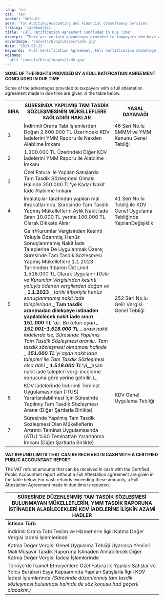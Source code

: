 ```yaml
---
lang: 'en'
cat: 'Tax'
sector: 'Default'
serv: 'Tax Auditing;Accounting and Financial Consultancy Services'
trsslug: 'iadehadleri'
title: 'Full Ratification Agreement Concluded in Due Time'
excerpt: 'There are certain advantages provided to taxpayers who have a timely executed full certification contract.'
coverImage: '/assets/blog/images/iade.jpg'
date: '2023-06-22'
keywords: 'Full Certification Agreement, Full Certification Advantage, VAT Refund Limits, Cash Refund, CPA Report,Exceptions'
ogImage:
  url: '/assets/blog/images/iade.jpg'
---
```


**SOME OF THE RIGHTS PROVIDED BY A FULL RATIFICATION AGREEMENT CONCLUDED IN DUE TIME**

Some of the advantages provided to taxpayers with a full attestation agreement made in due time are given in the table below.

| **SIRA** | **SÜRESİNDA YAPILMIŞ TAM TASDİK SÖZLEŞMESİNİN MÜKELLEFLERE SAĞLADIĞI HAKLAR** | **YASAL DAYANAĞI** |
| --- | --- | --- |
| 1 | İndirimli Orana Tabi İşlemlerden Doğan 2.600.000 TL Üzerindeki KDV İadelerini YMM Raporu ile Nakden Alabilme İmkanı | 46 Seri No.lu SMMM ve YMM Kanunu Genel Tebliği |
| 2 | 1.300.000 TL Üzerindeki Diğer KDV İadelerini YMM Raporu ile Alabilme İmkanı |
| 3 | Özel Fatura ile Yapılan Satışlarda Tam Tasdik Sözleşmesi Olması Halinde 350.000 TL'ye Kadar Nakit İade Alabilme İmkanı |
| 4 | İmalatçılar tarafından yapılan mal ihracatlarında, Süresinde Tam Tasdik Yapmış Mükelleflerin Aylık Nakit İade Sınırı 10.000 TL yerine 100.000 TL Olarak Dikkate Alınır | 41 Seri No.lu Tebliğ ile KDV Genel Uygulama Tebliğinde YapılanDeğişiklik |
| 5 | Gelir/Kurumlar Vergisinden Kesinti Yoluyla Ödenmiş, Henüz Sonuçlanmamış Nakit İade Taleplerine De Uygulanmak Üzere; Süresinde Tam Tasdik Sözleşmesi Yapmış Mükelleflere 1.1.2023 Tarihinden İtibaren Üst Limit 1.518.000 TL Olarak Uygulanır **(**_Gelir ve Kurumlar Vergisinden kesinti yoluyla ödenen vergilerden doğan ve_ _ **1.1.2023** _ _tarihi itibariyle henüz sonuçlanmamış nakit iade taleplerinde_ _ **Tam tasdik aranmadan dilekçeye istinaden yapılabilecek nakit iade sınırı 151.000 TL** __'dir. Bu tutarı aşan_ _ **151.001–1.518.000 TL** _ _arası nakit iadelerde ise, Süresinde Yapılmış Tam Tasdik Sözleşmesi aranılır. Tam tasdik sözleşmesi olmaması halinde_ _ **151.000 TL**__'yi __aşan nakit iade talepleri ile Tam Tasdik Sözleşmesi olsa dahi_ _ **1.518.000 TL**__'yi__aşan nakit iade talepleri vergi inceleme sonucuna göre yerine getirilir.)_ | 252 Seri No.lu Gelir Vergisi Genel Tebliği |
| 6 | KDV İadelerinde İndirimli Teminat Uygulamasından (İTUS) Yararlanılabilmesi İçin Süresinde Yapılmış Tam Tasdik Sözleşmesi Aranır (Diğer Şartlarla Birlikte) | KDV Genel Uygulama Tebliği |
| 7 | Süresinde Yapılmış Tam Tasdik Sözleşmesi Olan Mükelleflerin Artırımlı Teminat Uygulamasında (ATU) %60 Teminattan Yararlanma İmkanı (Diğer Şartlarla Birlikte) |

**VAT REFUND LIMITS THAT CAN BE RECEIVED IN CASH WITH A CERTIFIED PUBLIC ACCOUNTANT REPORT**

The VAT refund amounts that can be received in cash with the Certified Public Accountant report without a Full Attestation agreement are given in the table below. For cash refunds exceeding these amounts, a Full Attestation Agreement made in due time is required.

| **SÜRESİNDE DÜZENLENMİŞ TAM TASDİK SÖZLEŞMESİ BULUNMAYAN MÜKELLEFLERİN, YMM TASDİK RAPORUNA İSTİNADEN ALABİLECEKLERİ KDV İADELERİNE İLİŞKİN AZAMİ HADLER** |
| --- |
| **İstisna Türü** | **2022 Yılı (TL)** | **2023 Yılı (TL)** |
| İndirimli Orana Tabi Teslim ve Hizmetlerle İlgili Katma Değer Vergisi İadesi İşlemlerinde | 2.533.000 | 2.600.000 |
| Katma Değer Vergisi Genel Uygulama Tebliği Uyarınca Yeminli Mali Müşavir Tasdik Raporuna İstinaden Alınabilecek Diğer Katma Değer Vergisi İadesi İşlemlerinde | 1.266.000 | 1.300.000 |
| Türkiye'de İkamet Etmeyenlere Özel Fatura ile Yapılan Satışlar ve Yolcu Beraberi Eşya Kapsamında Yapılan Satışlarla İlgili KDV İadesi İşlemlerinde _(Süresinde düzenlenmiş tam tasdik sözleşmesi bulunması halinde de söz konusu had geçerli olacaktır.)_ | 332.000 | 350.000 |